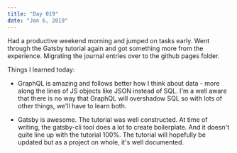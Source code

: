 ```yaml
---
title: "Day 019"
date: "Jan 6, 2019"
---
```


Had a productive weekend morning and jumped on tasks early. Went through the Gatsby tutorial again and got something more from the experience. Migrating the journal entries over to the github pages folder.

Things I learned today:

- GraphQL is amazing and follows better how I think about data - more along the lines of JS objects like JSON instead of SQL. I'm a well aware that there is no way that GraphQL will overshadow SQL so with lots of other things, we'll have to learn both.

- Gatsby is awesome. The tutorial was well constructed. At time of writing, the gatsby-cli tool does a lot to create boilerplate. And it doesn't quite line up with the tutorial 100%. The tutorial will hopefully be updated but as a project on whole, it's well documented.


